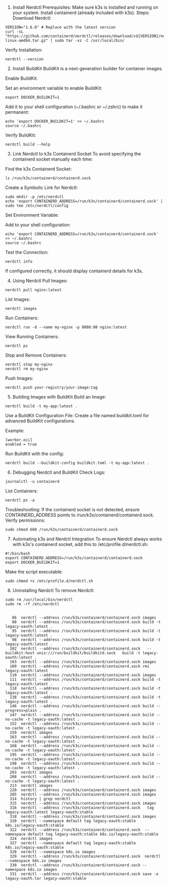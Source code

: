 

1. Install Nerdctl
Prerequisites:
Make sure k3s is installed and running on your system.
Install containerd (already included with k3s).
Steps:
Download Nerdctl:

```
VERSION="1.6.0" # Replace with the latest version
curl -sL "https://github.com/containerd/nerdctl/releases/download/v${VERSION}/nerdctl-${VERSION}-linux-amd64.tar.gz" | sudo tar -xz -C /usr/local/bin/
```

Verify Installation:

```
nerdctl --version
```

2. Install BuildKit
BuildKit is a next-generation builder for container images.

Enable BuildKit:

Set an environment variable to enable BuildKit:

```
export DOCKER_BUILDKIT=1
```
Add it to your shell configuration (~/.bashrc or ~/.zshrc) to make it permanent:
```
echo 'export DOCKER_BUILDKIT=1' >> ~/.bashrc
source ~/.bashrc
```

Verify BuildKit:

```
nerdctl build --help
```


3. Link Nerdctl to k3s Containerd Socket
To avoid specifying the containerd socket manually each time:

Find the k3s Containerd Socket:

```
ls /run/k3s/containerd/containerd.sock
```


Create a Symbolic Link for Nerdctl:

```
sudo mkdir -p /etc/nerdctl
echo 'export CONTAINERD_ADDRESS=/run/k3s/containerd/containerd.sock' | sudo tee /etc/nerdctl/config
```


Set Environment Variable:

Add to your shell configuration:
```
echo 'export CONTAINERD_ADDRESS=/run/k3s/containerd/containerd.sock' >> ~/.bashrc
source ~/.bashrc
```

Test the Connection:

```
nerdctl info
```

If configured correctly, it should display containerd details for k3s.

4. Using Nerdctl
Pull Images:
```
nerdctl pull nginx:latest
```

List Images:

```
nerdctl images
```

Run Containers:

```
nerdctl run -d --name my-nginx -p 8080:80 nginx:latest
```

View Running Containers:
```
nerdctl ps
```

Stop and Remove Containers:
```
nerdctl stop my-nginx
nerdctl rm my-nginx
```

Push Images:
```
nerdctl push your-registry/your-image:tag
```

5. Building Images with BuildKit
Build an Image:
```
nerdctl build -t my-app:latest .
```

Use a BuildKit Configuration File:
Create a file named buildkit.toml for advanced BuildKit configurations. 

Example:

```
[worker.oci]
enabled = true
```

Run BuildKit with the config:

```
nerdctl build --buildkit-config buildkit.toml -t my-app:latest .
```

6. Debugging Nerdctl and BuildKit
Check Logs:

```
journalctl -u containerd
```

List Containers:
```
nerdctl ps -a

```

Troubleshooting:
If the containerd socket is not detected, ensure CONTAINERD_ADDRESS points to /run/k3s/containerd/containerd.sock.
Verify permissions:

```
sudo chmod 660 /run/k3s/containerd/containerd.sock
```

7. Automating k3s and Nerdctl Integration
To ensure Nerdctl always works with k3s's containerd socket, add this to /etc/profile.d/nerdctl.sh:

```
#!/bin/bash
export CONTAINERD_ADDRESS=/run/k3s/containerd/containerd.sock
export DOCKER_BUILDKIT=1
```

Make the script executable:

```
sudo chmod +x /etc/profile.d/nerdctl.sh
```

8. Uninstalling Nerdctl
To remove Nerdctl:
```
sudo rm /usr/local/bin/nerdctl
sudo rm -rf /etc/nerdctl

```


##
##
##


```
   86  nerdctl --address /run/k3s/containerd/containerd.sock images
   88  nerdctl --address /run/k3s/containerd/containerd.sock build -t legacy-oauth:latest .
   95  nerdctl --address /run/k3s/containerd/containerd.sock build -t legacy-oauth:latest .
   98  nerdctl --address /run/k3s/containerd/containerd.sock build -t legacy-oauth:latest .
  102  nerdctl --address /run/k3s/containerd/containerd.sock   --buildkit-host unix:///run/buildkit/buildkitd.sock   build -t legacy-oauth:latest .
  103  nerdctl --address /run/k3s/containerd/containerd.sock images
  109  nerdctl --address /run/k3s/containerd/containerd.sock rmi legacy-oauth:latest
  110  nerdctl --address /run/k3s/containerd/containerd.sock images
  111  nerdctl --address /run/k3s/containerd/containerd.sock build -t legacy-oauth:latest .
  118  nerdctl --address /run/k3s/containerd/containerd.sock build -t legacy-oauth:latest .
  138  nerdctl --address /run/k3s/containerd/containerd.sock build -t legacy-oauth:latest .
  146  nerdctl --address /run/k3s/containerd/containerd.sock build --progress=plain .
  147  nerdctl --address /run/k3s/containerd/containerd.sock build --no-cache -t legacy-oauth:latest .
  152  nerdctl --address /run/k3s/containerd/containerd.sock build --no-cache -t legacy-oauth:latest .
  159  nerdctl images
  163  nerdctl --address /run/k3s/containerd/containerd.sock build --no-cache -t legacy-oauth:latest .
  168  nerdctl --address /run/k3s/containerd/containerd.sock build --no-cache -t legacy-oauth:latest .
  195  nerdctl --address /run/k3s/containerd/containerd.sock build --no-cache -t legacy-oauth:latest .
  198  nerdctl --address /run/k3s/containerd/containerd.sock build --no-cache -t legacy-oauth:latest .
  203  nerdctl images
  208  nerdctl --address /run/k3s/containerd/containerd.sock build --no-cache -t legacy-oauth:latest .
  213  nerdctl images
  220  nerdctl --address /run/k3s/containerd/containerd.sock images
  285  nerdctl --address /run/k3s/containerd/containerd.sock images
  314  history | grep nerdctl
  315  nerdctl --address /run/k3s/containerd/containerd.sock images
  316  nerdctl --address /run/k3s/containerd/containerd.sock   tag legacy-oauth:latest legacy-oauth:stable
  318  nerdctl --address /run/k3s/containerd/containerd.sock images
  320  nerdctl --namespace default tag legacy-oauth:stable k8s.io/legacy-oauth:stable
  322  nerdctl --address /run/k3s/containerd/containerd.sock  --namespace default tag legacy-oauth:stable k8s.io/legacy-oauth:stable
  324  nerdctl images
  327  nerdctl --namespace default tag legacy-oauth:stable k8s.io/legacy-oauth:stable
  328  nerdctl --namespace k8s.io images
  329  nerdctl --address /run/k3s/containerd/containerd.sock  nerdctl --namespace k8s.io images
  330  nerdctl --address /run/k3s/containerd/containerd.sock --namespace k8s.io images
  331  nerdctl --address /run/k3s/containerd/containerd.sock save -o legacy-oauth.tar legacy-oauth:stable

```
